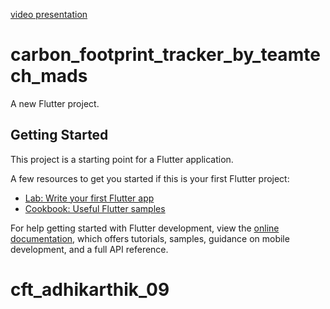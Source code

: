 [video presentation](https://drive.google.com/file/d/1SOgSmaGCios1q3FI8P19Mpwi4cFS-teI/view?usp=drivesdk)


# carbon_footprint_tracker_by_teamtech_mads

A new Flutter project.

## Getting Started

This project is a starting point for a Flutter application.

A few resources to get you started if this is your first Flutter project:

- [Lab: Write your first Flutter app](https://docs.flutter.dev/get-started/codelab)
- [Cookbook: Useful Flutter samples](https://docs.flutter.dev/cookbook)

For help getting started with Flutter development, view the
[online documentation](https://docs.flutter.dev/), which offers tutorials,
samples, guidance on mobile development, and a full API reference.

# cft_adhikarthik_09
